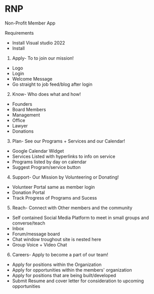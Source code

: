 # RNP
Non-Profit Member App

Requirements
- Install Visual studio 2022
- Install 



1. Apply- To to join our mission!
- Logo
- Login
- Welcome Message
- Go straight to job feed/blog after login




2. Know- Who does what and how!
- Founders
- Board Members
- Management
- Office
- Lawyer
- Donations


3. Plan- See our Programs + Services and our Calendar!
- Google Calendar Widget
- Services Listed with hyperlinks to info on service
- Programs listed by day on calendar
- Suggest Program/service button


4. Support- Our Mission by Volunteering or Donating!
- Volunteer Portal same as member login
- Donation Portal
- Track Progress of Programs and Sucess


5. Reach- Connect with Other members and the community
- Self contained Social Media Platform to meet in small groups and converse/teach
- Inbox
- Forum/message board
- Chat window troughout site is nested here
- Group Voice + Video Chat


6. Careers- Apply to become a part of our team!
- Apply for positions within the Organization
- Apply for opportunities within the members' organization
- Apply for positions that are being built/developed
- Submit Resume and cover letter for consideration to upcoming opportunities

